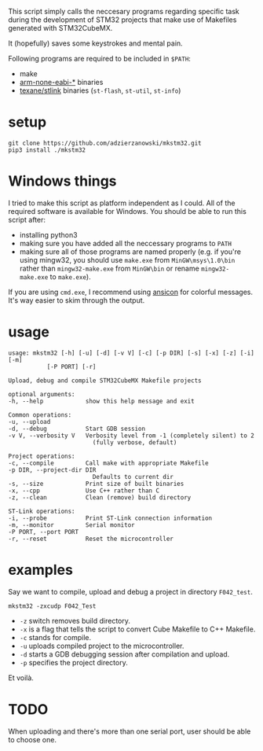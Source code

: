 This script simply calls the neccesary programs
regarding specific task during the development
of STM32 projects that make use of Makefiles
generated with STM32CubeMX.

It (hopefully) saves some keystrokes and mental pain.

Following programs are required to be included in `$PATH`:

* make
* [arm-none-eabi-\*](https://developer.arm.com/open-source/gnu-toolchain/gnu-rm/downloads) binaries
* [texane/stlink](https://github.com/texane/stlink) binaries (`st-flash`,
`st-util`, `st-info`)

# setup 

    git clone https://github.com/adzierzanowski/mkstm32.git
    pip3 install ./mkstm32

# Windows things

I tried to make this script as platform independent as I could.
All of the required software is available for Windows.
You should be able to run this script after:

* installing python3
* making sure you have added all the neccessary programs to `PATH`
* making sure all of those programs are named properly (e.g. if you're
using mingw32, you should use `make.exe` from `MinGW\msys\1.0\bin` rather
than `mingw32-make.exe` from `MinGW\bin` or rename `mingw32-make.exe` to `make.exe`).

If you are using `cmd.exe`, I recommend using [ansicon](https://github.com/adoxa/ansicon)
for colorful messages. It's way easier to skim through the output.

# usage

    usage: mkstm32 [-h] [-u] [-d] [-v V] [-c] [-p DIR] [-s] [-x] [-z] [-i] [-m]
               [-P PORT] [-r]

    Upload, debug and compile STM32CubeMX Makefile projects

    optional arguments:
    -h, --help            show this help message and exit

    Common operations:
    -u, --upload
    -d, --debug           Start GDB session
    -v V, --verbosity V   Verbosity level from -1 (completely silent) to 2
                            (fully verbose, default)

    Project operations:
    -c, --compile         Call make with appropriate Makefile
    -p DIR, --project-dir DIR
                            Defaults to current dir
    -s, --size            Print size of built binaries
    -x, --cpp             Use C++ rather than C
    -z, --clean           Clean (remove) build directory

    ST-Link operations:
    -i, --probe           Print ST-Link connection information
    -m, --monitor         Serial monitor
    -P PORT, --port PORT
    -r, --reset           Reset the microcontroller

# examples

Say we want to compile, upload and debug a project in directory `F042_test`.

    mkstm32 -zxcudp F042_Test

* `-z` switch removes build directory.
* `-x` is a flag that tells the script to convert Cube Makefile to C++ Makefile.
* `-c` stands for compile.
* `-u` uploads compiled project to the microcontroller.
* `-d` starts a GDB debugging session after compilation and upload.
* `-p` specifies the project directory.

Et voilà.

# TODO

When uploading and there's more than one serial port, user should be able to choose one.
